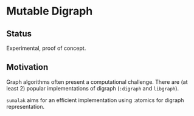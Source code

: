 # Mutable Digraph

## Status

Experimental, proof of concept.

## Motivation

Graph algorithms often present a computational challenge.
There are (at least 2) popular implementations of digraph (`:digraph` and `libgraph`).

`sumalak` aims for an efficient implementation using :atomics for digraph representation.



